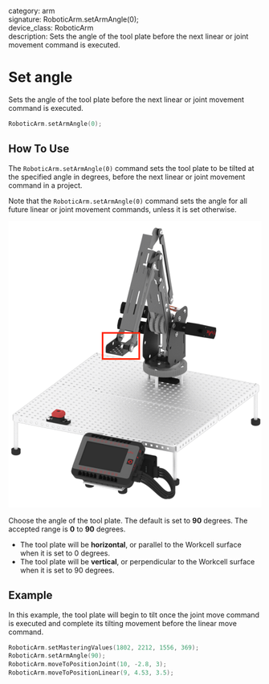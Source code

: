 category: arm  
signature: RoboticArm.setArmAngle(0);  
device_class: RoboticArm  
description: Sets the angle of the tool plate before the next linear or joint movement command is executed.  

# Set angle

Sets the angle of the tool plate before the next linear or joint movement command is executed.

```cpp
RoboticArm.setArmAngle(0);
```

## How To Use

The `RoboticArm.setArmAngle(0)` command sets the tool plate to be tilted at the specified angle in degrees, before the next linear or joint movement command in a project.

Note that the `RoboticArm.setArmAngle(0)` command sets the angle for all future linear or joint movement commands, unless it is set otherwise.

![tool_plate](tool_plate.png)

Choose the angle of the tool plate. The default is set to **90** degrees. The accepted range is **0** to **90** degrees.

* The tool plate will be **horizontal**, or parallel to the Workcell surface when it is set to 0 degrees.
* The tool plate will be **vertical**, or perpendicular to the Workcell surface when it is set to 90 degrees.

## Example

In this example, the tool plate will begin to tilt once the joint move command is executed and complete its tilting movement before the linear move command.

```cpp
RoboticArm.setMasteringValues(1802, 2212, 1556, 369);
RoboticArm.setArmAngle(90);
RoboticArm.moveToPositionJoint(10, -2.8, 3);
RoboticArm.moveToPositionLinear(9, 4.53, 3.5);
```

<advanced>
</advanced>